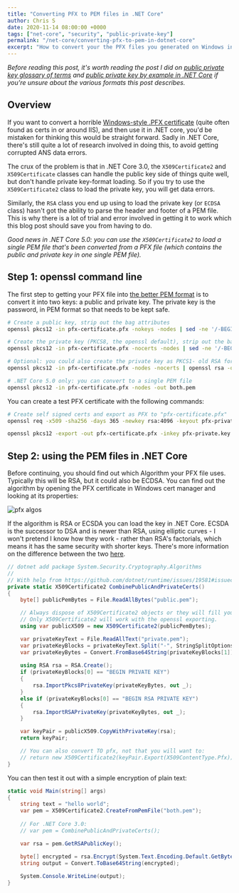 ```yaml
---
title: "Converting PFX to PEM files in .NET Core"
author: Chris S
date: 2020-11-14 08:00:00 +0000
tags: ["net-core", "security", "public-private-key"]
permalink: "/net-core/converting-pfx-to-pem-in-dotnet-core"
excerpt: "How to convert your the PFX files you generated on Windows into PEM files, and then use these in .NET core. This includes PFX files that are password protected."
---
```


[1]: /security/public-private-key-glossary-of-terms
[2]: /security/public-private-key-in-netcore-by-example
[3]: https://en.wikipedia.org/wiki/PKCS_12#Relationship_to_PFX_file_format
[4]: https://sectigostore.com/blog/ecdsa-vs-rsa-everything-you-need-to-know/

*Before reading this post, it's worth reading the post I did on [public private key glossary of terms][1] and [public private key by example in .NET Core][2] if you're unsure about the various formats this post describes.*

## Overview

If you want to convert a horrible [Windows-style .PFX certificate][3] (quite often found as certs in or around IIS), and then use it in .NET core, you'd be mistaken for thinking this would be straight forward. Sadly in .NET Core, there's still quite a lot of research involved in doing this, to avoid getting corrupted ANS data errors.

The crux of the problem is that in .NET Core 3.0, the `X509Certificate2` and `X509Certificate` classes can handle the public key side of things quite well, but don't handle private key-format loading. So if you try to use the `X509Certificate2` class to load the private key, you will get data errors.

Similarly, the `RSA` class you end up using to load the private key (or `ECDSA` class) hasn't got the ability to parse the header and footer of a PEM file. This is why there is a lot of trial and error involved in getting it to work which this blog post should save you from having to do.

*Good news in .NET Core 5.0: you can use the `X509Certificate2` to load a single PEM file that's been converted from a PFX file (which contains the public and private key in one single PEM file).*

## Step 1: openssl command line

The first step to getting your PFX file into [the better PEM format][3] is to convert it into two keys: a public and private key. The private key is the password, in PEM format so that needs to be kept safe.

```bash
# Create a public key, strip out the bag attributes
openssl pkcs12 -in pfx-certificate.pfx -nokeys -nodes | sed -ne '/-BEGIN CERTIFICATE-/,/-END CERTIFICATE-/p' > public.pem

# Create the private key (PKCS8, the openssl default), strip out the bag attributes
openssl pkcs12 -in pfx-certificate.pfx -nocerts -nodes | sed -ne '/-BEGIN PRIVATE KEY-/,/-END PRIVATE KEY-/p' > private.pem

# Optional: you could also create the private key as PKCS1- old RSA format
openssl pkcs12 -in pfx-certificate.pfx -nodes -nocerts | openssl rsa -out private.key

# .NET Core 5.0 only: you can convert to a single PEM file
openssl pkcs12 -in pfx-certificate.pfx -nodes -out both.pem
```

You can create a test PFX certificate with the following commands:

```bash
# Create self signed certs and export as PFX to "pfx-certificate.pfx"
openssl req -x509 -sha256 -days 365 -newkey rsa:4096 -keyout pfx-private.key -out pfx-certificate.crt  

openssl pkcs12 -export -out pfx-certificate.pfx -inkey pfx-private.key -in pfx-certificate.crt
```

## Step 2: using the PEM files in .NET Core

Before continuing, you should find out which Algorithm your PFX file uses. Typically this will be RSA, but it could also be ECDSA. You can find out the algorithm by opening the PFX certificate in Windows cert manager and looking at its properties:

![pfx algos](/assets/2020/pfx-algo.png)

If the algorithm is RSA or ECSDA you can load the key in .NET Core. ECSDA is the successor to DSA and is newer than RSA, using elliptic curves - I won't pretend I know how they work - rather than RSA's factorials, which means it has the same security with shorter keys. There's more information on the difference between the two [here][4].

```csharp
// dotnet add package System.Security.Cryptography.Algorithms
// 
// With help from https://github.com/dotnet/runtime/issues/19581#issuecomment-581147166
private static X509Certificate2 CombinePublicAndPrivateCerts()
{
    byte[] publicPemBytes = File.ReadAllBytes("public.pem");

    // Always dispose of X509Certificate2 objects or they will fill your disk space up.
    // Only X509Certificate2 will work with the openssl exporting.
    using var publicX509 = new X509Certificate2(publicPemBytes);

    var privateKeyText = File.ReadAllText("private.pem");
    var privateKeyBlocks = privateKeyText.Split("-", StringSplitOptions.RemoveEmptyEntries);
    var privateKeyBytes = Convert.FromBase64String(privateKeyBlocks[1]);
    
    using RSA rsa = RSA.Create();
    if (privateKeyBlocks[0] == "BEGIN PRIVATE KEY")
    {
        rsa.ImportPkcs8PrivateKey(privateKeyBytes, out _);
    }
    else if (privateKeyBlocks[0] == "BEGIN RSA PRIVATE KEY")
    {
        rsa.ImportRSAPrivateKey(privateKeyBytes, out _);
    }

    var keyPair = publicX509.CopyWithPrivateKey(rsa);
    return keyPair;

    // You can also convert TO pfx, not that you will want to:
    // return new X509Certificate2(keyPair.Export(X509ContentType.Pfx));
}
```

You can then test it out with a simple encryption of plain text:

```csharp
static void Main(string[] args)
{
    string text = "hello world";
    var pem = X509Certificate2.CreateFromPemFile("both.pem");
    
    // For .NET Core 3.0:
    // var pem = CombinePublicAndPrivateCerts();

    var rsa = pem.GetRSAPublicKey();

    byte[] encrypted = rsa.Encrypt(System.Text.Encoding.Default.GetBytes(text), RSAEncryptionPadding.Pkcs1);
    string output = Convert.ToBase64String(encrypted);
    
    System.Console.WriteLine(output);
}
```
